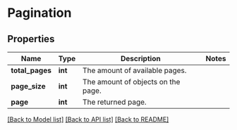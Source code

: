 # Pagination

## Properties
Name | Type | Description | Notes
------------ | ------------- | ------------- | -------------
**total_pages** | **int** | The amount of available pages. | 
**page_size** | **int** | The amount of objects on the page. | 
**page** | **int** | The returned page. | 

[[Back to Model list]](../../README.md#documentation-for-models) [[Back to API list]](../../README.md#documentation-for-api-endpoints) [[Back to README]](../../README.md)

